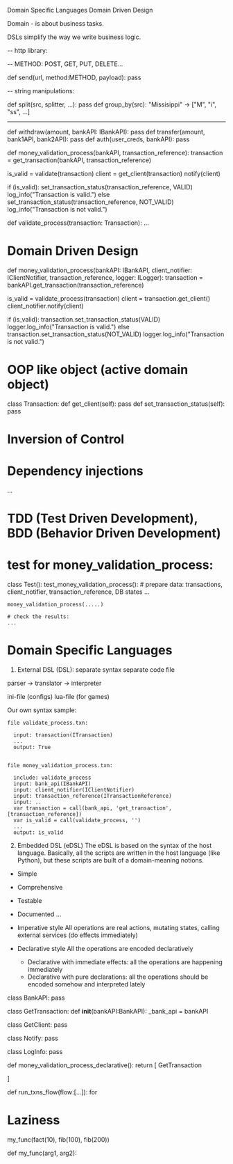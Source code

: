 Domain Specific Languages
Domain Driven Design



Domain - is about business tasks.


DSLs simplify the way we write business logic.


-- http library:

-- METHOD: POST, GET, PUT, DELETE...

def send(url, method:METHOD, payload):
  pass

-- string manipulations:

def split(src, splitter, ...): pass
def group_by(src):
  "Missisippi" -> ["M", "i", "ss", ...]

-----

def withdraw(amount, bankAPI: IBankAPI): pass
def transfer(amount, bank1API, bank2API): pass
def auth(user_creds, bankAPI): pass

def money_validation_process(bankAPI, transaction_reference):
  transaction = get_transaction(bankAPI, transaction_reference)

  is_valid = validate(transaction)
  client = get_client(transaction)
  notify(client)


  if (is_valid):
    set_transaction_status(transaction_reference, VALID)
    log_info("Transaction is valid.")
  else
    set_transaction_status(transaction_reference, NOT_VALID)
    log_info("Transaction is not valid.")


def validate_process(transaction: Transaction):
  ...

# Domain Driven Design


def money_validation_process(bankAPI: IBankAPI, client_notifier: IClientNotifier, transaction_reference, logger: ILogger):
  transaction = bankAPI.get_transaction(transaction_reference)

  is_valid = validate_process(transaction)
  client = transaction.get_client()
  client_notifier.notify(client)

  if (is_valid):
    transaction.set_transaction_status(VALID)
    logger.log_info("Transaction is valid.")
  else
    transaction.set_transaction_status(NOT_VALID)
    logger.log_info("Transaction is not valid.")

# OOP like object (active domain object)
class Transaction:
  def get_client(self): pass
  def set_transaction_status(self): pass


# Inversion of Control
# Dependency injections
...
# TDD (Test Driven Development), BDD (Behavior Driven Development)
# test for money_validation_process:
class Test():
  test_money_validation_process():
    # prepare data: transactions, client_notifier, transaction_reference, DB states
    ...

    money_validation_process(.....)

    # check the results:
    ...

# Domain Specific Languages

1. External DSL (DSL):
  separate syntax
  separate code file

  parser -> translator -> interpreter

  ini-file (configs)
  lua-file (for games)


  Our own syntax sample:

    file validate_process.txn:

      input: transaction(ITransaction)
      ...
      output: True


    file money_validation_process.txn:
    
      include: validate_process
      input: bank_api(IBankAPI)
      input: client_notifier(IClientNotifier)
      input: transaction_reference(ITransactionReference)
      input: ..
      var transaction = call(bank_api, 'get_transaction', [transaction_reference])
      var is_valid = call(validate_process, '')
      ...
      output: is_valid



2. Embedded DSL (eDSL)
    The eDSL is based on the syntax of the host language. Basically, all the scripts are written
    in the host language (like Python), but these scripts are built of a domain-meaning notions.

  * Simple
  * Comprehensive
  * Testable
  * Documented
  ...


  * Imperative style
      All operations are real actions, mutating states, calling external services (do effects immediately)
  * Declarative style
      All the operations are encoded declaratively

      - Declarative with immediate effects: all the operations are happening immediately
      - Declarative with pure declarations: all the operations should be encoded somehow and interpreted lately

class BankAPI:
  pass

class GetTransaction:
  def __init__(bankAPI:BankAPI):
    _bank_api = bankAPI

class GetClient:
  pass

class Notify:
  pass

class LogInfo:
  pass


def money_validation_process_declarative():
  return [
    GetTransaction

  ]


def run_txns_flow(flow:[...]):
  for





# Laziness

  my_func(fact(10), fib(100), fib(200))

  def my_func(arg1, arg2):
